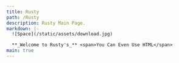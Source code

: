 ```yaml
---
title: Rusty
path: /Rusty
description: Rusty Main Page.
markdown: |-
  ![Space](/static/assets/download.jpg)

  **_Welcome to Rusty's_** <span>You Can Even Use HTML</span>
main: true
---
```


